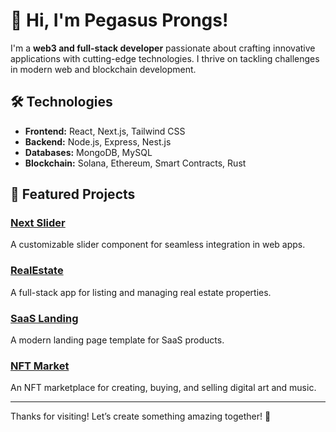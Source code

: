 # 👋 Hi, I'm Pegasus Prongs!

I'm a **web3 and full-stack developer** passionate about crafting innovative applications with cutting-edge technologies. I thrive on tackling challenges in modern web and blockchain development.

## 🛠️ Technologies

- **Frontend:** React, Next.js, Tailwind CSS
- **Backend:** Node.js, Express, Nest.js
- **Databases:** MongoDB, MySQL
- **Blockchain:** Solana, Ethereum, Smart Contracts, Rust

## 🚀 Featured Projects

### [Next Slider](https://github.com/Pegasus-Prongs/next_slider)
A customizable slider component for seamless integration in web apps.

### [RealEstate](https://github.com/Pegasus-Prongs/RealEstate)
A full-stack app for listing and managing real estate properties.

### [SaaS Landing](https://github.com/Pegasus-Prongs/SaaSLanding)
A modern landing page template for SaaS products.

### [NFT Market](https://github.com/Pegasus-Prongs/NFT_market)
An NFT marketplace for creating, buying, and selling digital art and music.

---

Thanks for visiting! Let’s create something amazing together! 🌟
